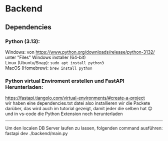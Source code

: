 # Backend

## Dependencies <br>

### Python (3.13):

Windows: von https://www.python.org/downloads/release/python-3132/ unter "Files" Windows installer (64-bit) <br>
Linux (Ubuntu/Snap): `sudo apt install python3` <br>
MacOS (Homebrew): `brew install python` <br>

### Python virtual Enviroment erstellen und FastAPI Herunterladen:

https://fastapi.tiangolo.com/virtual-environments/#create-a-project <br>
wir haben eine dependencies.txt datei also installieren wir die Packete darüber, das wird auch im tutorial gezeigt, damit jeder die selben hat 😊 <br>
und in vs-code die Python Extension noch herunterladen <hr>

Um den localen DB Server laufen zu lassen, folgenden command ausführen: fastapi dev ./backend/main.py
